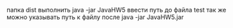 папка dist
выполнить java -jar JavaHW5
ввести путь до файла test
так же можно указывать путь к файлу после java -jar JavaHW5.jar
